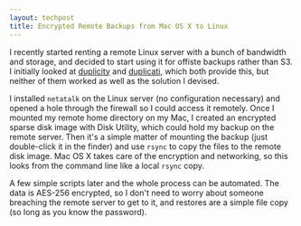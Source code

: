 ```yaml
---
layout: techpost
title: Encrypted Remote Backups from Mac OS X to Linux
---
```


I recently started renting a remote Linux server with a bunch of bandwidth and storage, and decided to start using it for offiste backups rather than S3. I initially looked at [duplicity](http://duplicity.nongnu.org/) and [duplicati](http://www.duplicati.com/), which both provide this, but neither of them worked as well as the solution I devised.

I installed `netatalk` on the Linux server (no configuration necessary) and opened a hole through the firewall so I could access it remotely. Once I mounted my remote home directory on my Mac, I created an encrypted sparse disk image with Disk Utility, which could hold my backup on the remote server. Then it's a simple matter of mounting the backup (just double-click it in the finder) and use `rsync` to copy the files to the remote disk image. Mac OS X takes care of the encryption and networking, so this looks from the command line like a local `rsync` copy.

A few simple scripts later and the whole process can be automated. The data is AES-256 encrypted, so I don't need to worry about someone breaching the remote server to get to it, and restores are a simple file copy (so long as you know the password). 
